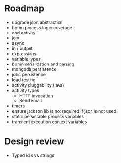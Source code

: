 # Roadmap
 
* upgrade json abstraction
* bpmn process logic coverage
 * end activity
 * join
* async
* in / output
* expressions
* variable types
* bpmn serialization and parsing
* mongodb persistence
* jdbc persistence
* load testing
* activity pluggability (java)
* activity types
  * HTTP invocation
  * Send email
* timers
* ensure jackson lib is not required if json is not used
* static persistable process variables
* transient execution context variables

# Design review

* Typed id's vs strings